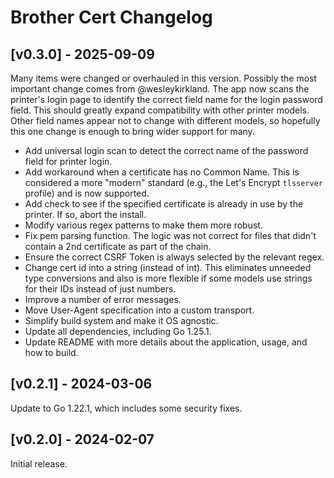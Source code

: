 # Brother Cert Changelog

## [v0.3.0] - 2025-09-09

Many items were changed or overhauled in this version. Possibly the
most important change comes from @wesleykirkland. The app now scans
the printer's login page to identify the correct field name for the
login password field. This should greatly expand compatibility with
other printer models. Other field names appear not to change with
different models, so hopefully this one change is enough to bring
wider support for many.

- Add universal login scan to detect the correct name of the password
  field for printer login.
- Add workaround when a certificate has no Common Name. This is
  considered a more "modern" standard (e.g., the Let's Encrypt
  `tlsserver` profile) and is now supported.
- Add check to see if the specified certificate is already in use
  by the printer. If so, abort the install.
- Modify various regex patterns to make them more robust.
- Fix pem parsing function. The logic was not correct for files
  that didn't contain a 2nd certificate as part of the chain.
- Ensure the correct CSRF Token is always selected by the relevant
  regex.
- Change cert id into a string (instead of int). This eliminates
  unneeded type conversions and also is more flexible if some models
  use strings for their IDs instead of just numbers.
- Improve a number of error messages.
- Move User-Agent specification into a custom transport.
- Simplify build system and make it OS agnostic.
- Update all dependencies, including Go 1.25.1.
- Update README with more details about the application, usage, and
  how to build.


## [v0.2.1] - 2024-03-06

Update to Go 1.22.1, which includes some security fixes.


## [v0.2.0] - 2024-02-07

Initial release.
